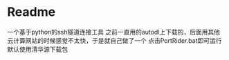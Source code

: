 # Readme
一个基于python的ssh隧道连接工具
之前一直用的autodl上下载的，后面用其他云计算网站的时候感觉不太快，于是就自己做了一个
点击PortRider.bat即可运行
默认使用清华源下载包
